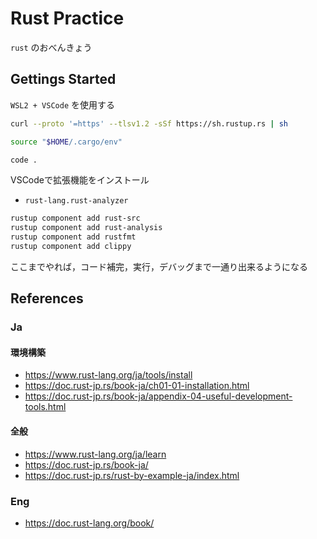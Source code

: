 # Rust Practice

` rust ` のおべんきょう

## Gettings Started

` WSL2 + VSCode ` を使用する

```bash
curl --proto '=https' --tlsv1.2 -sSf https://sh.rustup.rs | sh
```

```bash
source "$HOME/.cargo/env"
```

```bash
code .
```

VSCodeで拡張機能をインストール
- `rust-lang.rust-analyzer`

```bash
rustup component add rust-src
rustup component add rust-analysis
rustup component add rustfmt
rustup component add clippy
```

ここまでやれば，コード補完，実行，デバッグまで一通り出来るようになる

## References
### Ja
#### 環境構築
- <https://www.rust-lang.org/ja/tools/install>
- <https://doc.rust-jp.rs/book-ja/ch01-01-installation.html>
- <https://doc.rust-jp.rs/book-ja/appendix-04-useful-development-tools.html>
#### 全般
- <https://www.rust-lang.org/ja/learn>
- <https://doc.rust-jp.rs/book-ja/>
- <https://doc.rust-jp.rs/rust-by-example-ja/index.html>

### Eng
- <https://doc.rust-lang.org/book/>
